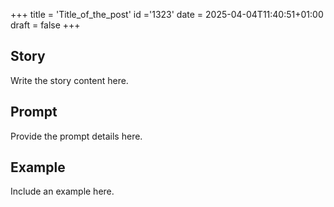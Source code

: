 +++
title = 'Title_of_the_post'
id ='1323'
date = 2025-04-04T11:40:51+01:00
draft = false
+++
## Story
Write the story content here.

## Prompt
Provide the prompt details here.

## Example
Include an example here.